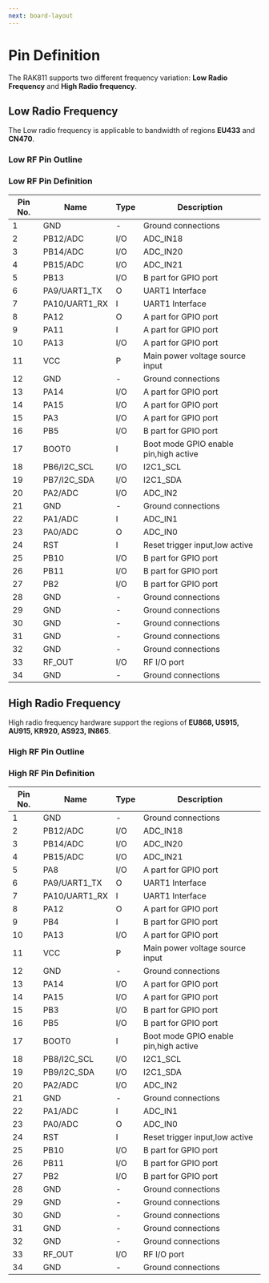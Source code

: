 ```yaml
---
next: board-layout
---
```


# Pin Definition

The RAK811 supports two different frequency variation: **Low Radio Frequency** and **High Radio frequency**.

## Low Radio Frequency

The Low radio frequency is applicable to bandwidth of regions **EU433** and **CN470**. 

### Low RF Pin Outline

<rk-img
  src="/assets/images/datasheet/rak811-breakout-module/board-pinout-for-rak811-low-rf.jpg"
  width="75%"
  figure-number="1"
  caption="Board Pinout for RAK811 Low RF"
/>

### Low RF Pin Definition

| Pin No. | Name | Type | Description | 
| ---- | ---- | ---- | ---- | 
| 1 | GND | - | Ground connections | 
| 2 | PB12/ADC | I/O | ADC_IN18 | 
| 3 | PB14/ADC | I/O | ADC_IN20 | 
| 4 | PB15/ADC | I/O | ADC_IN21 | 
| 5 | PB13 | I/O | B part for GPIO port | 
| 6 | PA9/UART1_TX | O | UART1 Interface | 
| 7 | PA10/UART1_RX | I | UART1 Interface | 
| 8 | PA12 | O | A part for GPIO port | 
| 9 | PA11 | I | A part for GPIO port | 
| 10 | PA13 | I/O | A part for GPIO port | 
| 11 | VCC | P | Main power voltage source input | 
| 12 | GND | - | Ground connections | 
| 13 | PA14 | I/O | A part for GPIO port | 
| 14 | PA15 | I/O | A part for GPIO port | 
| 15 | PA3 | I/O | A part for GPIO port | 
| 16 | PB5 | I/O | B part for GPIO port | 
| 17 | BOOT0 | I | Boot mode GPIO enable pin,high active | 
| 18 | PB6/I2C_SCL | I/O | I2C1_SCL | 
| 19 | PB7/I2C_SDA | I/O | I2C1_SDA | 
| 20 | PA2/ADC | I/O | ADC_IN2 | 
| 21 | GND | - | Ground connections | 
| 22 | PA1/ADC | I | ADC_IN1 | 
| 23 | PA0/ADC | O | ADC_IN0 | 
| 24 | RST | I | Reset trigger input,low active | 
| 25 | PB10 | I/O | B part for GPIO port | 
| 26 | PB11 | I/O | B part for GPIO port | 
| 27 | PB2 | I/O | B part for GPIO port | 
| 28 | GND | - | Ground connections | 
| 29 | GND | - | Ground connections | 
| 30 | GND | - | Ground connections | 
| 31 | GND | - | Ground connections | 
| 32 | GND | - | Ground connections | 
| 33 | RF_OUT | I/O | RF I/O port | 
| 34 | GND | - | Ground connections | 


## High Radio Frequency

High radio frequency hardware support the regions of **EU868, US915, AU915, KR920, AS923, IN865**.

### High RF Pin Outline

<rk-img
  src="/assets/images/datasheet/rak811-breakout-module/board-pinout-for-rak811-high-rf.jpg"
  width="75%"
  figure-number="2"
  caption="Board Pinout for RAK811 High RF"
/>

### High RF Pin Definition

| Pin No. | Name | Type | Description | 
| ---- | ---- | ---- | ---- | 
| 1 | GND | - | Ground connections | 
| 2 | PB12/ADC | I/O | ADC_IN18 | 
| 3 | PB14/ADC | I/O | ADC_IN20 | 
| 4 | PB15/ADC | I/O | ADC_IN21 | 
| 5 | PA8 | I/O | A part for GPIO port | 
| 6 | PA9/UART1_TX | O | UART1 Interface | 
| 7 | PA10/UART1_RX | I | UART1 Interface | 
| 8 | PA12 | O | A part for GPIO port | 
| 9 | PB4 | I | B part for GPIO port | 
| 10 | PA13 | I/O | A part for GPIO port | 
| 11 | VCC | P | Main power voltage source input | 
| 12 | GND | - | Ground connections | 
| 13 | PA14 | I/O | A part for GPIO port | 
| 14 | PA15 | I/O | A part for GPIO port | 
| 15 | PB3 | I/O | B part for GPIO port | 
| 16 | PB5 | I/O | B part for GPIO port | 
| 17 | BOOT0 | I | Boot mode GPIO enable pin,high active | 
| 18 | PB8/I2C_SCL | I/O | I2C1_SCL | 
| 19 | PB9/I2C_SDA | I/O | I2C1_SDA | 
| 20 | PA2/ADC | I/O | ADC_IN2 | 
| 21 | GND | - | Ground connections | 
| 22 | PA1/ADC | I | ADC_IN1 | 
| 23 | PA0/ADC | O | ADC_IN0 | 
| 24 | RST | I | Reset trigger input,low active | 
| 25 | PB10 | I/O | B part for GPIO port | 
| 26 | PB11 | I/O | B part for GPIO port | 
| 27 | PB2 | I/O | B part for GPIO port | 
| 28 | GND | - | Ground connections | 
| 29 | GND | - | Ground connections | 
| 30 | GND | - | Ground connections | 
| 31 | GND | - | Ground connections | 
| 32 | GND | - | Ground connections | 
| 33 | RF_OUT | I/O | RF I/O port | 
| 34 | GND | - | Ground connections | 


